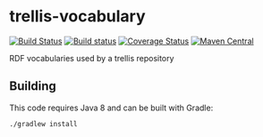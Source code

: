 # trellis-vocabulary

[![Build Status](https://travis-ci.org/trellis-ldp/trellis-vocabulary.png?branch=master)](https://travis-ci.org/trellis-ldp/trellis-vocabulary)
[![Build status](https://ci.appveyor.com/api/projects/status/pj37pv708p8u1cl2?svg=true)](https://ci.appveyor.com/project/acoburn/trellis-vocabulary)
[![Coverage Status](https://coveralls.io/repos/github/trellis-ldp/trellis-vocabulary/badge.svg?branch=master)](https://coveralls.io/github/trellis-ldp/trellis-vocabulary?branch=master)
[![Maven Central](https://maven-badges.herokuapp.com/maven-central/org.trellisldp/trellis-vocabulary/badge.svg)](https://maven-badges.herokuapp.com/maven-central/org.trellisldp/trellis-vocabulary/)

RDF vocabularies used by a trellis repository

## Building

This code requires Java 8 and can be built with Gradle:

    ./gradlew install
